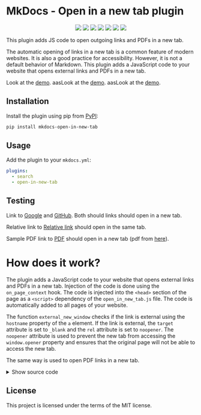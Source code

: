 # MkDocs - Open in a new tab plugin

<p align="center">
<a href="https://hits.seeyoufarm.com"><img src="https://hits.seeyoufarm.com/api/count/incr/badge.svg?url=https%3A%2F%2Fgithub.com%2FJakubAndrysek%2Fmkdocs-open-in-new-tab&count_bg=%2379C83D&title_bg=%23555555&icon=&icon_color=%23E7E7E7&title=hits&edge_flat=true"/></a>
<img src="https://img.shields.io/github/license/JakubAndrysek/mkdocs-open-in-new-tab?style=flat-square">
<img src="https://img.shields.io/github/v/release/JakubAndrysek/mkdocs-open-in-new-tab?style=flat-square">
<img src="https://img.shields.io/github/stars/JakubAndrysek/mkdocs-open-in-new-tab?style=flat-square">
<img src="https://img.shields.io/github/forks/JakubAndrysek/mkdocs-open-in-new-tab?style=flat-square">
<img src="https://img.shields.io/github/issues/JakubAndrysek/mkdocs-open-in-new-tab?style=flat-square">
<img src="https://static.pepy.tech/personalized-badge/mkdocs-open-in-new-tab?period=month&units=international_system&left_color=black&right_color=orange&left_text=Downloads">
</p>

This plugin adds JS code to open outgoing links and PDFs in a new tab.

The automatic opening of links in a new tab is a common feature of modern websites. It is also a good practice for accessibility. However, it is not a default behavior of Markdown. This plugin adds a JavaScript code to your website that opens external links and PDFs in a new tab.

Look at the [demo](https://newtab.kubaandrysek.cz/).
aasLook at the [demo](http://127.0.0.1:8000/).
aasLook at the [demo](http://127.0.0.1:1234/).

## Installation

Install the plugin using pip from [PyPI](https://pypi.org/project/mkdocs-open-in-new-tab/):

```bash
pip install mkdocs-open-in-new-tab
```

## Usage

Add the plugin to your `mkdocs.yml`:

```yaml
plugins:
  - search
  - open-in-new-tab
```


## Testing
Link to [Google](https://google.com) and [GitHub](https://github.com).
Both should links should open in a new tab.

Relative link to [Relative link](./RelativeLink.md) should open in the same tab.

Sample PDF link to [PDF](./assets/sample.pdf) should open in a new tab (pdf from [here](https://www.africau.edu/images/default/sample.pdf)).


# How does it work?
The plugin adds a JavaScript code to your website that opens external links and PDFs in a new tab. Injection of the code is done using the `on_page_context` hook. The code is injected into the `<head>` section of the page as a `<script>` dependency of the `open_in_new_tab.js` file. The code is automatically added to all pages of your website.


The function `external_new_window` checks if the link is external using the `hostname` property of the `a` element. If the link is external, the `target` attribute is set to `_blank` and the `rel` attribute is set to `noopener`. The `noopener` attribute is used to prevent the new tab from accessing the `window.opener` property and ensures that the original page will not be able to access the new tab.

The same way is used to open PDF links in a new tab.



<details><summary>Show source code</summary>
<p>

Look at this source <a href="https://github.com/JakubAndrysek/mkdocs-open-in-new-tab/blob/main/open_in_new_tab/js/open_in_new_tab.js">open_in_new_tab.js</a>:

```js
// Description: Open external links in a new tab and PDF links in a new tab
// Based on: https://jekyllcodex.org/without-plugin/new-window-fix/

// Open external links in a new window
function external_new_window() {
    for(let c = document.getElementsByTagName("a"), a = 0; a < c.length; a++) {
        let b = c[a];
        if(b.getAttribute("href") && b.host !== location.host) {
            b.target = "_blank";
            b.rel = "noopener";
        }
    }
}

// Open PDF links in a new window
function pdf_new_window() {
    if (!document.getElementsByTagName) {
        return false;
    }

    const extensions = ['.pdf', '.doc', '.docx', '.json', '.xls', '.xlsx', '.ppt', '.pptx', '.zip', '.rar', '.tar', '.gz', '.7z', '.bz2', '.xz', '.tgz', '.tar.gz'];
    let links = document.getElementsByTagName("a");

    for (let eleLink = 0; eleLink < links.length; eleLink++) {
        let href = links[eleLink].href.toLowerCase(); // Convert href to lowercase for case-insensitive matching

        if (extensions.some(ext => href.endsWith(ext))) {
            links[eleLink].onclick = function() {
                window.open(this.href);
                return false;
            }
        }
    }
}

function apply_rules() {
    external_new_window();
    pdf_new_window();
}

if (typeof document$ !== "undefined") {
    // Compatibility with mkdocs-material's instant loading feature
    document$.subscribe(function() {
        apply_rules();
    });
} else {
    // For browsers without mkdocs-material's instant loading feature
    document.addEventListener("DOMContentLoaded", function() {
        apply_rules();
    });
}

```
</p>
</details>

<!-- ## Known issues
This extension does not work with mkdocs-material [navigation.instant](https://squidfunk.github.io/mkdocs-material/setup/setting-up-navigation/#instant-loading). JS could not be loaded when the page is loaded instantly. If you know how to fix it, please let me know. Issue is [here](https://github.com/JakubAndrysek/mkdocs-open-in-new-tab/issues/2). -->

## License

This project is licensed under the terms of the MIT license.